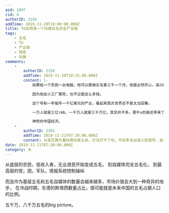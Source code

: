 ```yaml
---
aid: 1897
cid: 4
authorID: 2156
addTime: 2019-11-20T10:00:00.000Z
title: TG在培育一个叫做五毛的全产业链
tags:
    - 五毛
    - TG
    - 产业链
    - 培育
    - 叫做
comments:
    -
        authorID: 2156
        addTime: 2019-11-20T10:15:00.000Z
        content: |-
            如果给一个农民一台电脑，他可以靠做五毛拿三千一个月，他是必然开心，高兴的，然后干的很带劲。

            因为他去小工厂累死，也不过是这么多钱。

            这个号称一年每年一千亿美元的产业，看起来西方世界还不是太当回事。

            一万人就是三亿rmb，一千万人就是三千万亿。其实并不多。更牛x的是还带来了大量的流量经济驱动。

            神奇的中国经济。
    -
        authorID: 2301
        addTime: 2019-11-21T07:30:00.000Z
        content: 与其花费大量经费训练士兵，打也打不了仗。不如多支出投入到宣传，发展全民红卫兵。
date: 2019-11-21T07:30:00.000Z
category: 水
---
```


从底层的农民，低收入者，无业游民开始变成五毛， 到自媒体完全五毛化， 到最高层的党，团，军队，情报系统控制操纵

而且作为基层五毛和五毛自媒体的数量会越来越多，市场价值会大到一种奇异的地步， 在冷战时期，东德的斯塔西数量占比，很可能就是未来中国的五毛占据人口的比例。

五千万，八千万五毛的big picture。
